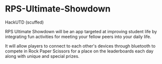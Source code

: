 # RPS-Ultimate-Showdown
HackUTD (scuffed)

RPS Ultimate Showdown will be an app targeted at improving student life by 
integrating fun activities for meeting your fellow peers into your daily life.

It will allow players to connect to each other's devices through bluetooth to compete in Rock Paper Scissors
for a place on the leaderboards each day along with unique and special prizes.
